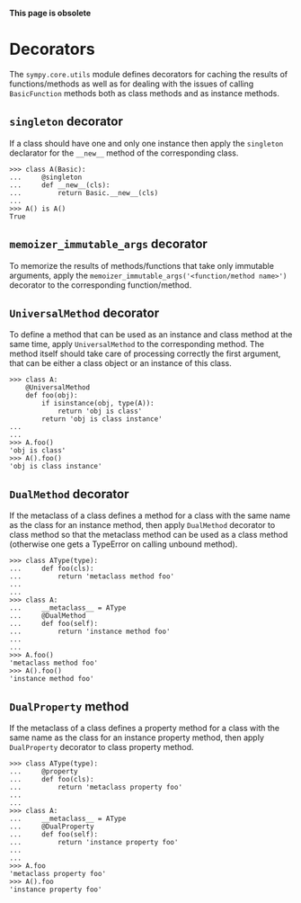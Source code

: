 **This page is obsolete**

# Decorators #

The `sympy.core.utils` module defines decorators for
caching the results of functions/methods as well as
for dealing with the issues of calling `BasicFunction` methods
both as class methods and as instance methods.

## `singleton` decorator ##

If a class should have one and only one instance then
apply the `singleton` declarator for the `__new__` method
of the corresponding class.
```
>>> class A(Basic):
...     @singleton
...     def __new__(cls):
...         return Basic.__new__(cls)
...     
>>> A() is A()
True
```

## `memoizer_immutable_args` decorator ##

To memorize the results of methods/functions that take
only immutable arguments, apply the `memoizer_immutable_args('<function/method name>')`
decorator to the corresponding function/method.

## `UniversalMethod` decorator ##

To define a method that can be used as an instance and class method
at the same time, apply `UniversalMethod` to the corresponding method.
The method itself should take care of processing correctly the first argument,
that can be either a class object or an instance of this class.
```
>>> class A:                                    
    @UniversalMethod
    def foo(obj):
        if isinstance(obj, type(A)):
            return 'obj is class'
        return 'obj is class instance'
...     
...     
>>> A.foo()
'obj is class'
>>> A().foo()
'obj is class instance'
```

## `DualMethod` decorator ##

If the metaclass of a class defines a method for a class with the same
name as the class for an instance method, then apply `DualMethod` decorator
to class method so that the metaclass method can be used as a class method
(otherwise one gets a TypeError on calling unbound method).
```
>>> class AType(type):
...     def foo(cls):
...         return 'metaclass method foo'
...     
...     
>>> class A:
...     __metaclass__ = AType
...     @DualMethod
...     def foo(self):
...         return 'instance method foo'
...     
...     
>>> A.foo()
'metaclass method foo'
>>> A().foo()
'instance method foo'
```

## `DualProperty` method ##

If the metaclass of a class defines a property method for a class with
the same name as the class for an instance property method, then apply
`DualProperty` decorator to class property method.
```
>>> class AType(type):
...     @property
...     def foo(cls):
...         return 'metaclass property foo'
...     
...     
>>> class A:
...     __metaclass__ = AType
...     @DualProperty
...     def foo(self):
...         return 'instance property foo'
...     
...     
>>> A.foo
'metaclass property foo'
>>> A().foo
'instance property foo'
```